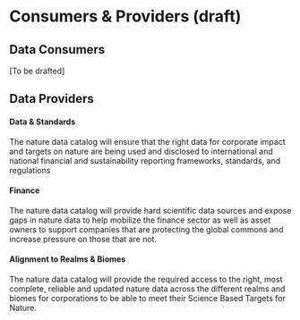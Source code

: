 # Consumers & Providers (draft)

## Data Consumers

\[To be drafted]

## Data Providers

#### Data & Standards

The nature data catalog will ensure that the right data for corporate impact and targets on nature are being used and disclosed to international and national financial and sustainability reporting frameworks, standards, and regulations

#### Finance&#x20;

The nature data catalog will provide hard scientific data sources and expose gaps in nature data to help mobilize the finance sector as well as asset owners to support companies that are protecting the global commons and increase pressure on those that are not.

#### Alignment to Realms & Biomes

The nature data catalog will provide the required access to the right, most complete, reliable and updated nature data across the different realms and biomes for corporations to be able to meet their Science Based Targets for Nature.
